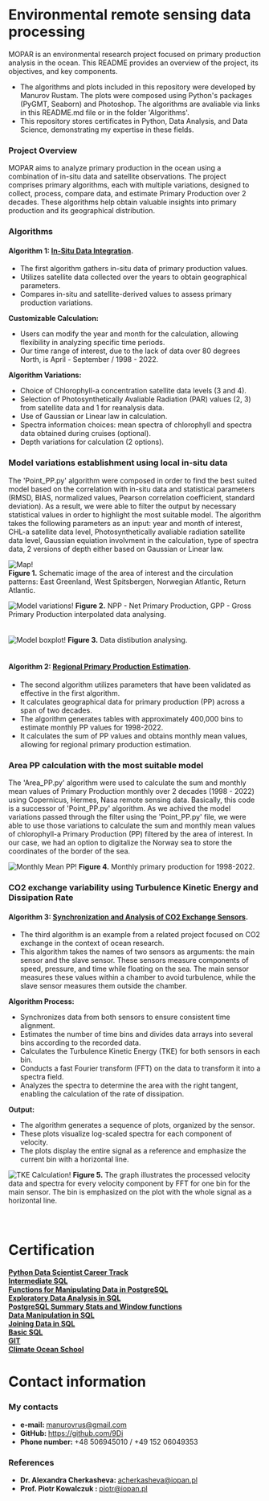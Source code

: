 # Environmental remote sensing data processing 
<p>MOPAR is an environmental research project focused on primary production analysis in the ocean. This README provides an overview of the project, its objectives, and key components.</p>

* The algorithms and plots included in this repository were developed by Manurov Rustam. The plots were composed using Python's packages (PyGMT, Seaborn) and Photoshop. The algorithms are avaliable via links in this README.md file or in the folder 'Algorithms'.
* This repository stores certificates in Python, Data Analysis, and Data Science, demonstrating my expertise in these fields.

### Project Overview
<p>MOPAR aims to analyze primary production in the ocean using a combination of in-situ data and satellite observations. The project comprises primary algorithms, each with multiple variations, designed to collect, process, compare data, and estimate Primary Production over 2 decades. These algorithms help obtain valuable insights into primary production and its geographical distribution.</p>

### Algorithms
#### <b>Algorithm 1:</b> **[In-Situ Data Integration](https://github.com/9Di/environmental_data_algorithms/blob/main/Algorithms/Point_PP.py)**.
* The first algorithm gathers in-situ data of primary production values.
* Utilizes satellite data collected over the years to obtain geographical parameters.
* Compares in-situ and satellite-derived values to assess primary production variations.<br>

<b>Customizable Calculation:</b><br>
* Users can modify the year and month for the calculation, allowing flexibility in analyzing specific time periods.<br>
* Our time range of interest, due to the lack of data over 80 degrees North, is April - September / 1998 - 2022.<br>

<b>Algorithm Variations:</b><br>
* Choice of Chlorophyll-a concentration satellite data levels (3 and 4).
* Selection of Photosynthetically Avaliable Radiation (PAR) values (2, 3) from satellite data and 1 for reanalysis data.
* Use of Gaussian or Linear law in calculation.
* Spectra information choices: mean spectra of chlorophyll and spectra data obtained during cruises (optional).
* Depth variations for calculation (2 options).

### Model variations establishment using local in-situ data
<p>The 'Point_PP.py' algorithm were composed in order to find the best suited model based on the correlation with in-situ data and statistical parameters (RMSD, BIAS, normalized values, Pearson correlation coefficient, standard deviation). As a result, we were able to filter the output by necessary statistical values in order to highlight the most suitable model. The algorithm takes the following parameters as an input: year and month of interest, CHL-a satellite data level, Photosynthetically avaliable radiation satellite data level, Gaussian equiation involvment in the calculation, type of spectra data, 2 versions of depth either based on Gaussian or Linear law.</p>

![Map!](/Plots/PyGMT_map.PNG)<br>
<b>Figure 1.</b> Schematic image of the area of interest and the circulation patterns: East Greenland, West Spitsbergen, Norwegian Atlantic, Return Atlantic.

![Model variations!](/Plots/Models_variations.PNG)
<b>Figure 2.</b> NPP - Net Primary Production, GPP - Gross Primary Production interpolated data analysing.
<br>
<br>
<br>
![Model boxplot!](/Plots/Models_boxplot.PNG)
<b>Figure 3.</b> Data distibution analysing.
<br>
<br>
#### <b>Algorithm 2:</b> **[Regional Primary Production Estimation](https://github.com/9Di/environmental_data_algorithms/blob/main/Algorithms/Area_PP.py)**.
* The second algorithm utilizes parameters that have been validated as effective in the first algorithm.
* It calculates geographical data for primary production (PP) across a span of two decades.
* The algorithm generates tables with approximately 400,000 bins to estimate monthly PP values for 1998-2022.
* It calculates the sum of PP values and obtains monthly mean values, allowing for regional primary production estimation.

### Area PP calculation with the most suitable model
The 'Area_PP.py' algorithm were used to calculate the sum and monthly mean values of Primary Production monthly over 2 decades (1998 - 2022) using Copernicus, Hermes, Nasa remote sensing data. Basically, this code is a successor of 'Point_PP.py' algorithm. As we achived the model variations passed through the filter using the 'Point_PP.py' file, we were able to use those variations to calculate the sum and monthly mean values of chlorophyll-a Primary Production (PP) filtered by the area of interest. In our case, we had an option to digitalize the Norway sea to store the coordinates of the border of the sea. 

![Monthly Mean PP!](/Plots/Monthly_mean.JPG)
<b>Figure 4.</b> Monthly primary production for 1998-2022.
<br>
### CO2 exchange variability using Turbulence Kinetic Energy and Dissipation Rate
#### <b>Algorithm 3:</b> **[Synchronization and Analysis of CO2 Exchange Sensors](https://github.com/9Di/environmental_data_algorithms/blob/main/Algorithms/Spectra_bin.py)**.
* The third algorithm is an example from a related project focused on CO2 exchange in the context of ocean research.
* This algorithm takes the names of two sensors as arguments: the main sensor and the slave sensor. These sensors measure components of speed, pressure, and time while floating on the sea. The main sensor measures these values within a chamber to avoid turbulence, while the slave sensor measures them outside the chamber.

<b>Algorithm Process:</b>
* Synchronizes data from both sensors to ensure consistent time alignment.
* Estimates the number of time bins and divides data arrays into several bins according to the recorded data.
* Calculates the Turbulence Kinetic Energy (TKE) for both sensors in each bin.
* Conducts a fast Fourier transform (FFT) on the data to transform it into a spectra field.
* Analyzes the spectra to determine the area with the right tangent, enabling the calculation of the rate of dissipation.

<b>Output:</b>
* The algorithm generates a sequence of plots, organized by the sensor.
* These plots visualize log-scaled spectra for each component of velocity.
* The plots display the entire signal as a reference and emphasize the current bin with a horizontal line.

![TKE Calculation!](/Plots/TKE.png)
<b>Figure 5.</b> The graph illustrates the processed velocity data and spectra for every velocity component by FFT for one bin for the main sensor. The bin is emphasized on the plot with the whole signal as a horizontal line.<br>
<br>
<br>
# Certification
**[Python Data Scientist Career Track](/Certificates/Data_Scientist.pdf)**<br>
**[Intermediate SQL](/Certificates/Intermediate_SQL.pdf)**<br>
**[Functions for Manipulating Data in PostgreSQL](/Certificates/Functions%20for%20Manipulating%20Data%20in%20PostgreSQL.pdf)**<br>
**[Exploratory Data Analysis in SQL](/Certificates/Exploratory%20Data%20Analysis%20in%20SQL.pdf)**<br>
**[PostgreSQL Summary Stats and Window functions](/Certificates/PostgreSQL%20Summary%20Stats%20and%20Window%20functions.pdf)**<br>
**[Data Manipulation in SQL](/Certificates/Data_Manipulation_SQL.pdf)**<br>
**[Joining Data in SQL](/Certificates/Joining_SQL.pdf)**<br>
**[Basic SQL](/Certificates/Intro_SQL.pdf)**<br>
**[GIT](/Certificates/Git.pdf)**<br>
**[Climate Ocean School](/Certificates/Climate%20and%20ocean%20processes.pdf)**<br>
# Contact information
### My contacts
* <b>e-mail: </b> manurovrus@gmail.com
* <b>GitHub: </b> https://github.com/9Di
* <b>Phone number: </b> +48 506945010 / +49 152 06049353
### References 
* <b> Dr. Alexandra Cherkasheva: </b> acherkasheva@iopan.pl
* <b> Prof. Piotr Kowalczuk : </b> piotr@iopan.pl
   
